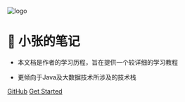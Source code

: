 ![logo](https://docsify.js.org/_media/icon.svg)

# 📜 小张的笔记

- 本文档是作者的学习历程，旨在提供一个较详细的学习教程
* 更倾向于Java及大数据技术所涉及的技术栈

[GitHub](<https://github.com/Proberen/xiaozhang_java.git>)
[Get Started](README)